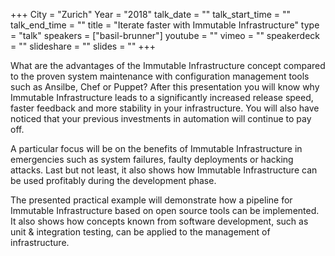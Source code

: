 +++
City = "Zurich"
Year = "2018"
talk_date = ""
talk_start_time = ""
talk_end_time = ""
title = "Iterate faster with Immutable Infrastructure"
type = "talk"
speakers = ["basil-brunner"]
youtube = ""
vimeo = ""
speakerdeck = ""
slideshare = ""
slides = ""
+++

What are the advantages of the Immutable Infrastructure concept compared to the proven 
system maintenance with configuration management tools such as Ansilbe, Chef or Puppet? 
After this presentation you will know why Immutable Infrastructure leads to a 
significantly increased release speed, faster feedback and more stability in your 
infrastructure. You will also have noticed that your previous investments in automation 
will continue to pay off.

A particular focus will be on the benefits of Immutable Infrastructure in emergencies such 
as system failures, faulty deployments or hacking attacks. Last but not least, it also 
shows how Immutable Infrastructure can be used profitably during the development phase.

The presented practical example will demonstrate how a pipeline for Immutable 
Infrastructure based on open source tools can be implemented. It also shows how concepts 
known from software development, such as unit & integration testing, can be applied to the 
management of infrastructure.
